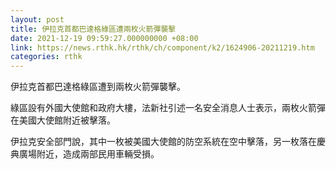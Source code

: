 ```yaml
---
layout: post
title: 伊拉克首都巴達格綠區遭兩枚火箭彈襲擊
date: 2021-12-19 09:59:27.000000000 +08:00
link: https://news.rthk.hk/rthk/ch/component/k2/1624906-20211219.htm
categories: rthk
---
```


伊拉克首都巴達格綠區遭到兩枚火箭彈襲擊。

綠區設有外國大使館和政府大樓，法新社引述一名安全消息人士表示，兩枚火箭彈在美國大使館附近被擊落。

伊拉克安全部門說，其中一枚被美國大使館的防空系統在空中擊落，另一枚落在慶典廣場附近，造成兩部民用車輛受損。
